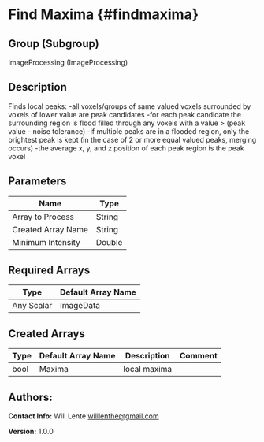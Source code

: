 Find Maxima {#findmaxima}
=====

## Group (Subgroup) ##
ImageProcessing (ImageProcessing)


## Description ##
Finds local peaks:
-all voxels/groups of same valued voxels surrounded by voxels of lower value are peak candidates
-for each peak candidate the surrounding region is flood filled through any voxels with a value > (peak value - noise tolerance)
-if multiple peaks are in a flooded region, only the brightest peak is kept (in the case of 2 or more equal valued peaks, merging occurs)
-the average x, y, and z position of each peak region is the peak voxel

## Parameters ##
| Name             | Type |
|------------------|------|
| Array to Process | String |
| Created Array Name | String |
| Minimum Intensity| Double |

## Required Arrays ##

| Type | Default Array Name |
|------|--------------------|
| Any Scalar | ImageData |


## Created Arrays ##

| Type | Default Array Name | Description | Comment |
|------|--------------------|-------------|---------|
| bool | Maxima | local maxima       | |



## Authors: ##

**Contact Info:** Will Lente willlenthe@gmail.com

**Version:** 1.0.0


